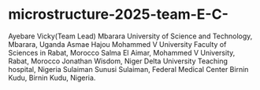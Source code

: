 # microstructure-2025-team-E-C-
Ayebare Vicky(Team Lead)  Mbarara University of Science and Technology, Mbarara, Uganda
Asmae Hajou Mohammed V University Faculty of Sciences in Rabat, Morocco
Salma El Aimar, Mohammed V University, Rabat, Morocco
Jonathan Wisdom, Niger Delta University Teaching hospital, Nigeria 
Sulaiman Sunusi Sulaiman, Federal Medical Center Birnin Kudu, Birnin Kudu, Nigeria.
